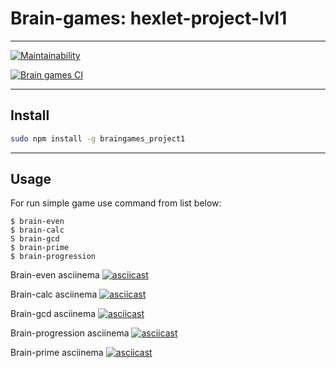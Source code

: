 
# Brain-games: hexlet-project-lvl1
____


[![Maintainability](https://api.codeclimate.com/v1/badges/ee38fecaa690ca34444e/maintainability)](https://codeclimate.com/github/sotruy/backend-project-lvl1/maintainability)

[![Brain games CI](https://github.com/sotruy/backend-project-lvl1/workflows/brain-games%20CI/badge.svg)](https://github.com/sotruy/backend-project-lvl1/actions)
____

## Install

```bash
sudo npm install -g braingames_project1
```
____

## Usage

For run simple game use command from list below:

```
$ brain-even
$ brain-calc
S brain-gcd
$ brain-prime
$ brain-progression
```

Brain-even asciinema
[![asciicast](https://asciinema.org/a/bQvFWBtr17LF3fIv3k3fTwVH9.svg)](https://asciinema.org/a/bQvFWBtr17LF3fIv3k3fTwVH9)

Brain-calc asciinema
[![asciicast](https://asciinema.org/a/XxBjMZn6YZ4ArVW0x5dWBIQb1.svg)](https://asciinema.org/a/XxBjMZn6YZ4ArVW0x5dWBIQb1)

Brain-gcd asciinema
[![asciicast](https://asciinema.org/a/RoNIoGMk6vvFLd7Ch5H0sTZSK.svg)](https://asciinema.org/a/RoNIoGMk6vvFLd7Ch5H0sTZSK)

Brain-progression asciinema
[![asciicast](https://asciinema.org/a/fxnZPbC070nSs5PMAzD5SgsDb.svg)](https://asciinema.org/a/fxnZPbC070nSs5PMAzD5SgsDb)

Brain-prime asciinema
[![asciicast](https://asciinema.org/a/b3z9wcRfMfNpmXJMkvdPkXdzQ.svg)](https://asciinema.org/a/b3z9wcRfMfNpmXJMkvdPkXdzQ)